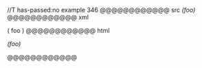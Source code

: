 //T has-passed:no
example 346
@@@@@@@@@@@@ src
*(*foo*)*
@@@@@@@@@@@@ xml
<?xml version="1.0" encoding="UTF-8"?>
<!DOCTYPE document SYSTEM "CommonMark.dtd">
<document xmlns="http://commonmark.org/xml/1.0">
  <paragraph>
    <emph>
      <text>(</text>
      <emph>
        <text>foo</text>
      </emph>
      <text>)</text>
    </emph>
  </paragraph>
</document>
@@@@@@@@@@@@ html
<p><em>(<em>foo</em>)</em></p>
@@@@@@@@@@@@
